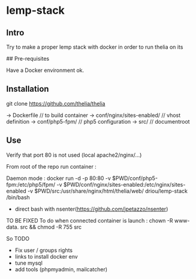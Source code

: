 # lemp-stack

## Intro 

Try to make a proper lemp stack with docker in order to run thelia on its

## Pre-requisites

Have a Docker environment ok.

## Installation

git clone https://github.com/thelia/thelia

-> Dockerfile 			// to build container
-> conf/nginx/sites-enabled/ 	// vhost definition
-> conf/php5-fpm/ 		// php5 configuration
-> src/ 			// documentroot 

## Use 

Verify that port 80 is not used (local apache2/nginx/...)

From root of the repo run container : 

Daemon mode :
docker run -d -p 80:80 -v $PWD/conf/php5-fpm:/etc/php5/fpm/ -v $PWD/conf/nginx/sites-enabled:/etc/nginx/sites-enabled -v $PWD/src:/usr/share/nginx/html/thelia/web/ driou/lemp-stack /bin/bash

- direct bash with nsenter(https://github.com/jpetazzo/nsenter)

TO BE FIXED
To do when connected container is launch :
chown -R www-data. src && chmod -R 755 src

So TODO
- Fix user / groups rights
- links to install docker env
- tune mysql
- add tools (phpmyadmin, mailcatcher)

